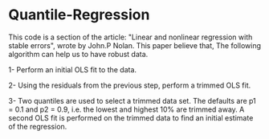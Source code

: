 # Quantile-Regression
This code is a section of the article: "Linear and nonlinear regression with stable errors", wrote by John.P Nolan. 
This paper believe that, The following algorithm can help us to have robust data.

1- Perform an initial OLS fit to the data.

2- Using the residuals from the previous step, perform a trimmed OLS fit. 

3- Two quantiles are used to select a trimmed data set. The defaults are p1 = 0.1 and p2 = 0.9, i.e. the lowest and highest 10% are trimmed away. A second OLS fit is performed on the trimmed data to find an initial estimate of the regression.
